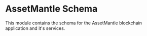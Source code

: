 # AssetMantle Schema
This module contains the schema for the AssetMantle blockchain application and it's services.